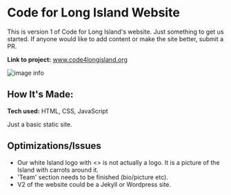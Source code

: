 # Code for Long Island Website 
This is version 1 of Code for Long Island's website. Just something to get us started.
If anyone would like to add content or make the site better, submit a PR.

**Link to project:** www.code4longisland.org

![image info](https://i.imgur.com/FOmkKlG.jpg)

## How It's Made:

**Tech used:** HTML, CSS, JavaScript

Just a basic static site.

## Optimizations/Issues

- Our white Island logo with <> is not actually a logo. It is a picture of the Island with carrots around it.
- 'Team' section needs to be finished (bio/picture etc).
- V2 of the website could be a Jekyll or Wordpress site.
